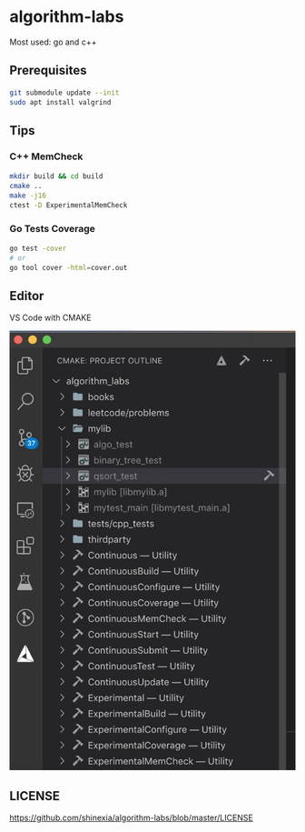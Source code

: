 # algorithm-labs

Most used: go and c++

## Prerequisites

```bash
git submodule update --init
sudo apt install valgrind
```

## Tips

### C++ MemCheck

```bash
mkdir build && cd build
cmake ..
make -j16
ctest -D ExperimentalMemCheck
```

### Go Tests Coverage

```bash
go test -cover
# or
go tool cover -html=cover.out
```

## Editor

VS Code with CMAKE

![vscode-cmake](docs/screenshot.png)

## LICENSE

<https://github.com/shinexia/algorithm-labs/blob/master/LICENSE>
